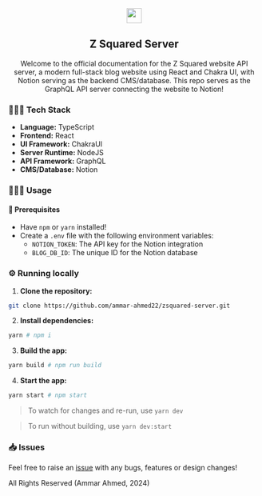 <div align="center"> 
  <image src="./images/logo.png?raw=true" width="30" height="30">
  <h2>Z Squared Server</h2>
  <p>Welcome to the official documentation for the Z Squared website API server, a modern full-stack blog website using React and Chakra UI, with Notion serving as the backend CMS/database. This repo serves as the GraphQL API server connecting the website to Notion!</p>
</div>

### 👨🏾‍💻 Tech Stack

- **Language:** TypeScript
- **Frontend:** React
- **UI Framework:** ChakraUI
- **Server Runtime:** NodeJS
- **API Framework:** GraphQL
- **CMS/Database:** Notion

### 🤸🏾‍♂️ Usage

#### 🚧 Prerequisites

- Have `npm` or `yarn` installed!
- Create a `.env` file with the following environment variables:
  - `NOTION_TOKEN`: The API key for the Notion integration
  - `BLOG_DB_ID`: The unique ID for the Notion database

### ⚙️ Running locally

1. **Clone the repository:**

```sh
git clone https://github.com/ammar-ahmed22/zsquared-server.git
```

2. **Install dependencies:**

```sh
yarn # npm i
```

3. **Build the app:**

```sh
yarn build # npm run build
```

4. **Start the app:**

```sh
yarn start # npm start
```

> To watch for changes and re-run, use `yarn dev`

> To run without building, use `yarn dev:start`

### 📥 Issues

Feel free to raise an [issue](https://github.com/ammar-ahmed22/zsquared-server/issues) with any bugs, features or design changes!

All Rights Reserved (Ammar Ahmed, 2024)
